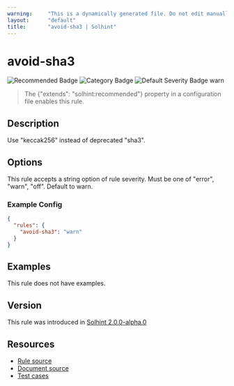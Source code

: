 ```yaml
---
warning:     "This is a dynamically generated file. Do not edit manually."
layout:      "default"
title:       "avoid-sha3 | Solhint"
---
```


# avoid-sha3
![Recommended Badge](https://img.shields.io/badge/-Recommended-brightgreen)
![Category Badge](https://img.shields.io/badge/-Security%20Rules-informational)
![Default Severity Badge warn](https://img.shields.io/badge/Default%20Severity-warn-yellow)
> The {"extends": "solhint:recommended"} property in a configuration file enables this rule.


## Description
Use "keccak256" instead of deprecated "sha3".

## Options
This rule accepts a string option of rule severity. Must be one of "error", "warn", "off". Default to warn.

### Example Config
```json
{
  "rules": {
    "avoid-sha3": "warn"
  }
}
```


## Examples
This rule does not have examples.

## Version
This rule was introduced in [Solhint 2.0.0-alpha.0](https://github.com/protofire/solhint/tree/v2.0.0-alpha.0)

## Resources
- [Rule source](https://github.com/protofire/solhint/tree/master/lib/rules/security/avoid-sha3.js)
- [Document source](https://github.com/protofire/solhint/tree/master/docs/rules/security/avoid-sha3.md)
- [Test cases](https://github.com/protofire/solhint/tree/master/test/rules/security/avoid-sha3.js)
